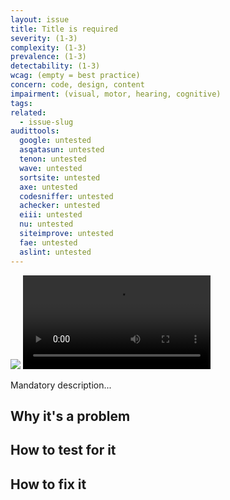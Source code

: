 ```yaml
---
layout: issue
title: Title is required
severity: (1-3)
complexity: (1-3)
prevalence: (1-3)
detectability: (1-3)
wcag: (empty = best practice)
concern: code, design, content
impairment: (visual, motor, hearing, cognitive)
tags:
related:
  - issue-slug
audittools:
  google: untested
  asqatasun: untested
  tenon: untested
  wave: untested
  sortsite: untested
  axe: untested
  codesniffer: untested
  achecker: untested
  eiii: untested
  nu: untested
  siteimprove: untested
  fae: untested
  aslint: untested
---
```


![](optional_image.png)
<video controls="controls" src="optional_video.mp4"></video>

Mandatory description...


## Why it's a problem


## How to test for it


## How to fix it

